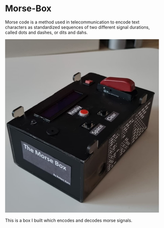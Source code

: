 # Morse-Box

Morse code is a method used in telecommunication to encode text characters as standardized sequences of two different signal durations, called dots and dashes, or dits and dahs.

![](https://github.com/raiuRobert/Morse-Box/blob/main/Photos/preview.jpg)

This is a box I built which encodes and decodes morse signals.
